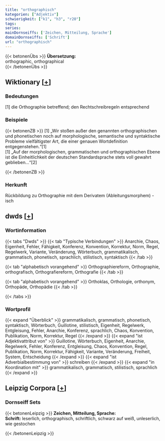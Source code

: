 ```yaml
---
title: "orthographisch"
kategorien: ["Adjektiv"]
schwierigkeit: ["k1", "h3", "r20"]
tags:
series:
mainDornseiffs: ['Zeichen, Mitteilung, Sprache']
domainDornseiffs: ['Schrift']
url: "orthographisch"
---
```


{{< betonenÜbs >}}
**Übersetzung:**  
orthographic, orthographical  
{{< /betonenÜbs >}}

## Wiktionary [[+](https://de.wiktionary.org/wiki/orthographisch)]

### Bedeutungen
[1] die Orthographie betreffend; den Rechtschreibregeln entsprechend  

### Beispiele
{{< betonenZB >}}
[1] „Wir stoßen außer den genannten orthographischen und phonetischen noch auf morphologische, semantische und syntaktische Probleme vielfältigster Art, die einer genauen Wortdefinition entgegenstehen.“[1]  
[1] „Auf der morphologischen, grammatischen und orthographischen Ebene ist die Einheitlichkeit der deutschen Standardsprache stets voll gewahrt geblieben…“[2]  

{{< /betonenZB >}}
### Herkunft
Rückbildung zu Orthographie mit dem Derivatem (Ableitungsmorphem)  -isch  



## dwds [[+](https://www.dwds.de/wb/orthographisch)]

### Wortinformation
{{< tabs "Dwds" >}}
{{< tab "Typische Verbindungen" >}}
Anarchie, Chaos, Eigenheit, Fehler, Fähigkeit, Konferenz, Konvention, Korrektur, Norm, Regel, Regelwerk, Variante, Veränderung, Wörterbuch, grammatikalisch, grammatisch, phonetisch, sprachlich, stilistisch, syntaktisch
{{< /tab >}}

{{< tab "alphabetisch vorangehend" >}}
Orthographiereform, Orthographie, orthografisch, Orthografiereform, Orthografie
{{< /tab >}}

{{< tab "alphabetisch vorangehend" >}}
Orthoklas, Orthologie, orthonym, Orthopäde, Orthopädie
{{< /tab >}}

{{< /tabs >}}

### Wortprofil
{{< expand "Überblick" >}} grammatikalisch, grammatisch, phonetisch, syntaktisch, Wörterbuch, Guillotine, stilistisch, Eigenheit, Regelwerk, Entgleisung, Fehler, Anarchie, Konferenz, sprachlich, Chaos, Konvention, Publikation, Norm, Korrektur, Regel {{< /expand >}}
{{< expand "ist Adjektivattribut von" >}} Guillotine, Wörterbuch, Eigenheit, Anarchie, Regelwerk, Fehler, Konferenz, Entgleisung, Chaos, Konvention, Regel, Publikation, Norm, Korrektur, Fähigkeit, Variante, Veränderung, Freiheit, System, Entscheidung {{< /expand >}}
{{< expand "ist Adverbialbestimmung von" >}} schreiben {{< /expand >}}
{{< expand "in Koordination mit" >}} grammatikalisch, grammatisch, stilistisch, sprachlich {{< /expand >}}

## Leipzig Corpora [[+](https://corpora.uni-leipzig.de/en/res?word=orthographisch&corpusId=deu_newscrawl-public_2018)]

### Dornseiff Sets
{{< betonenLeipzig >}}
**Zeichen, Mitteilung, Sprache:**  
**Schrift:** leserlich, orthographisch, schriftlich, schwarz auf weiß, unleserlich, wie gestochen  

{{< /betonenLeipzig >}}

